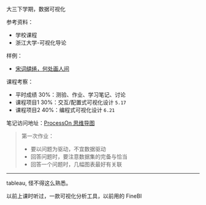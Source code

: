 
大三下学期，数据可视化

参考资料：
- 学校课程
- 浙江大学-可视化导论

样例：
- [宋词缱绻，何处画人间](http://fms.news.cn/swf/2018_sjxw/quansongci/index.html#/)


课程考察：
- 平时成绩 30%：测验、作业、学习笔记、讨论
- 课程项目1 30%：交互/配置式可视化设计 `5.17`
- 课程项目2 40%：编程式可视化设计 `6.21`

笔记访问地址：[ProcessOn 思维导图](https://www.processon.com/view/link/621d7c591efad4681490eaa6)

> 第一次作业：
> - 要以问题为驱动，不宜数据驱动
> - 回答问题时，要注意数据集的完备与恰当
> - 回答一个问题时，几幅图表最好有关联

-------------------

tableau, 怪不得这么熟悉。

以前上课时听过，一款可视化分析工具，以前用的 FineBI